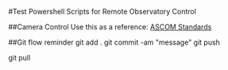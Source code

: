 #Test Powershell Scripts for Remote Observatory Control

##Camera Control
Use this as a reference:
[ASCOM Standards](https://www.ascom-standards.org/Help/Developer/html/N_ASCOM_DriverAccess.html)


##Git flow reminder
git add .
git commit -am "message"
git push

git pull

